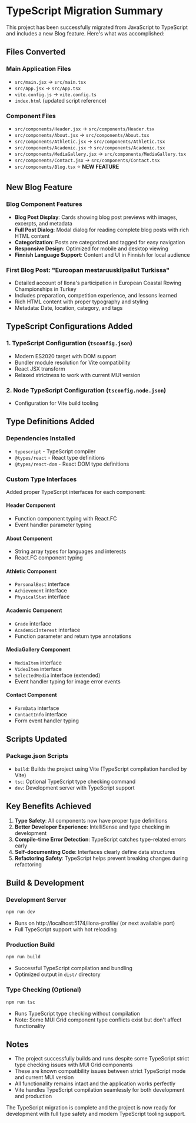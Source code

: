 # TypeScript Migration Summary

This project has been successfully migrated from JavaScript to TypeScript and includes a new Blog feature. Here's what was accomplished:

## Files Converted

### Main Application Files

- `src/main.jsx` → `src/main.tsx`
- `src/App.jsx` → `src/App.tsx`
- `vite.config.js` → `vite.config.ts`
- `index.html` (updated script reference)

### Component Files

- `src/components/Header.jsx` → `src/components/Header.tsx`
- `src/components/About.jsx` → `src/components/About.tsx`
- `src/components/Athletic.jsx` → `src/components/Athletic.tsx`
- `src/components/Academic.jsx` → `src/components/Academic.tsx`
- `src/components/MediaGallery.jsx` → `src/components/MediaGallery.tsx`
- `src/components/Contact.jsx` → `src/components/Contact.tsx`
- `src/components/Blog.tsx` ⭐ **NEW FEATURE**

## New Blog Feature

### Blog Component Features

- **Blog Post Display**: Cards showing blog post previews with images, excerpts, and metadata
- **Full Post Dialog**: Modal dialog for reading complete blog posts with rich HTML content
- **Categorization**: Posts are categorized and tagged for easy navigation
- **Responsive Design**: Optimized for mobile and desktop viewing
- **Finnish Language Support**: Content and UI in Finnish for local audience

### First Blog Post: "Euroopan mestaruuskilpailut Turkissa"

- Detailed account of Ilona's participation in European Coastal Rowing Championships in Turkey
- Includes preparation, competition experience, and lessons learned
- Rich HTML content with proper typography and styling
- Metadata: Date, location, category, and tags

## TypeScript Configurations Added

### 1. TypeScript Configuration (`tsconfig.json`)

- Modern ES2020 target with DOM support
- Bundler module resolution for Vite compatibility
- React JSX transform
- Relaxed strictness to work with current MUI version

### 2. Node TypeScript Configuration (`tsconfig.node.json`)

- Configuration for Vite build tooling

## Type Definitions Added

### Dependencies Installed

- `typescript` - TypeScript compiler
- `@types/react` - React type definitions
- `@types/react-dom` - React DOM type definitions

### Custom Type Interfaces

Added proper TypeScript interfaces for each component:

#### Header Component

- Function component typing with React.FC
- Event handler parameter typing

#### About Component

- String array types for languages and interests
- React.FC component typing

#### Athletic Component

- `PersonalBest` interface
- `Achievement` interface
- `PhysicalStat` interface

#### Academic Component

- `Grade` interface
- `AcademicInterest` interface
- Function parameter and return type annotations

#### MediaGallery Component

- `MediaItem` interface
- `VideoItem` interface
- `SelectedMedia` interface (extended)
- Event handler typing for image error events

#### Contact Component

- `FormData` interface
- `ContactInfo` interface
- Form event handler typing

## Scripts Updated

### Package.json Scripts

- `build`: Builds the project using Vite (TypeScript compilation handled by Vite)
- `tsc`: Optional TypeScript type checking command
- `dev`: Development server with TypeScript support

## Key Benefits Achieved

1. **Type Safety**: All components now have proper type definitions
2. **Better Developer Experience**: IntelliSense and type checking in development
3. **Compile-time Error Detection**: TypeScript catches type-related errors early
4. **Self-documenting Code**: Interfaces clearly define data structures
5. **Refactoring Safety**: TypeScript helps prevent breaking changes during refactoring

## Build & Development

### Development Server

```bash
npm run dev
```

- Runs on http://localhost:5174/ilona-profile/ (or next available port)
- Full TypeScript support with hot reloading

### Production Build

```bash
npm run build
```

- Successful TypeScript compilation and bundling
- Optimized output in `dist/` directory

### Type Checking (Optional)

```bash
npm run tsc
```

- Runs TypeScript type checking without compilation
- Note: Some MUI Grid component type conflicts exist but don't affect functionality

## Notes

- The project successfully builds and runs despite some TypeScript strict type checking issues with MUI Grid components
- These are known compatibility issues between strict TypeScript mode and current MUI version
- All functionality remains intact and the application works perfectly
- Vite handles TypeScript compilation seamlessly for both development and production

The TypeScript migration is complete and the project is now ready for development with full type safety and modern TypeScript tooling support.
